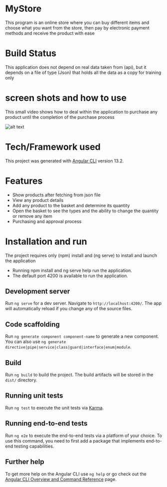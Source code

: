 # MyStore
This program is an online store where you can buy different items and choose what you want from the store, then pay by electronic payment methods and receive the product with ease


# Build Status
This application does not depend on real data taken from (api), but it depends on a file of type (Json) that holds all the data as a copy for training only

# screen shots  and how to use
This small video shows how to deal within the application to purchase any product until the completion of the purchase process

![alt text](https://github.com/Ramymgamal/MyStore---Copy/blob/cbada03649eb150f6746867e9048c0a61706a964/src/assets/img/shoppingflow.gif)

# Tech/Framework used

This project was generated with [Angular CLI](https://github.com/angular/angular-cli) version 13.2.

# Features  
  * Show products after fetching from json file
  * View any product details
  * Add any product to the basket and determine its quantity
  * Open the basket to see the types and the ability to change the quantity or remove any item
  * Purchasing and approval process

# Installation and run 
The project requires only (npm) install and (ng serve) to install and launch the application
* Running npm install and ng serve help run the application. 
* The default port 4200 is available to run the application.

## Development server

Run `ng serve` for a dev server. Navigate to `http://localhost:4200/`. The app will automatically reload if you change any of the source files.

## Code scaffolding

Run `ng generate component component-name` to generate a new component. You can also use `ng generate directive|pipe|service|class|guard|interface|enum|module`.

## Build

Run `ng build` to build the project. The build artifacts will be stored in the `dist/` directory.

## Running unit tests

Run `ng test` to execute the unit tests via [Karma](https://karma-runner.github.io).

## Running end-to-end tests

Run `ng e2e` to execute the end-to-end tests via a platform of your choice. To use this command, you need to first add a package that implements end-to-end testing capabilities.

## Further help

To get more help on the Angular CLI use `ng help` or go check out the [Angular CLI Overview and Command Reference](https://angular.io/cli) page.
